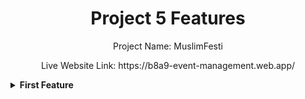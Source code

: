 <div align="center">
  <h1>Project 5 Features</h1>
  <p>Project Name: MuslimFesti</p>
  <P>Live Website Link: https://b8a9-event-management.web.app/</P>
</div>

<details><summary><b>First Feature</b></summary>
<p>1. My Project Name is MuslimFesti. It is a religional projects for muslim festival event services such like as Eid Extravaganza, Ramadan Nights, Eid Bazaar, Islamic Art Showcase, Sufi Music Festival, Islamic Fashion Show etc. In this project at first it has a navbar which contains the project title MuslimFesti in the left side, in the middle three active routes link Home, About, Blog and right side contains the Login button.So, the navbar is the first features of my project.</p>
<details>

<details><summary><b>Second Feature</b></summary>
<p>2. My Project second feature is a banner section with one image,title and description which contains below the navbar. In this section here the title is One Ummah Festival and some description is written below this title it can the contains in the left side of the banner section and right side contains a banner image.</p>
<details>

<details><summary><b>Third Feature</b></summary>
<p>2. My Project third feature is a Our Services section which can contains 6 card with grid for large devices like laptop and pc can shown 3 cards in a row for medium devices like tablet can shown 2 cards in a row and mobile devices can contains one card in a row. Each card can within one image,title, price and a button name details. When we click the details button it will go to the service detail page for showing the card detail information properly but the service detail page is a private route it will only visible for the login users and not visible by the normal users.</p>
<details>

<details><summary><b>Fourth Feature</b></summary>
<p>2. My Project fourth feature is a Festival Donation Customers section which can contains a card within donated customers image in the left side and here the customers name and email also shown in the middle within the rows and the donation amount of the customers shown the right side of the cards.</p>
<details>

<details><summary><b>Fifth Feature</b></summary>
<p>2. My Project fifth feature is a Review Section which can contains an islamic scholar review for my islamic festival event service project and below is a footer which can contains a logo in the left side, in the middle has a title name MuslimFesti and right side contains two active route links name About and Blog which is the two private route can not be visible for normal users only login user can shown this two routes and it can contains a non active routes link name services which can shows a not found page shows the error no data found! because this page is not created and route for my projects. .</p>
<details>

